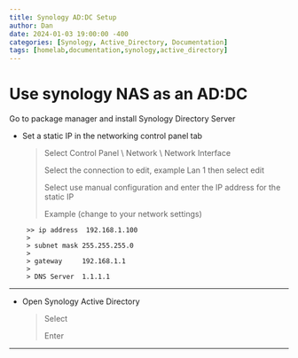 ```yaml
---
title: Synology AD:DC Setup
author: Dan
date: 2024-01-03 19:00:00 -400
categories: [Synology, Active_Directory, Documentation]
tags: [homelab,documentation,synology,active_directory]
---
```


# Use synology NAS as an AD:DC

Go to package manager and install Synology Directory Server

* Set a static IP in the networking control panel tab
    > Select Control Panel \ Network \ Network Interface
    >
    > Select the connection to edit, example Lan 1 then select edit
    >
    > Select use manual configuration and enter the IP address for the static IP
    >
    > Example (change to your network settings)
    >
       >> ip address  192.168.1.100
       >
       > subnet mask 255.255.255.0
       >
       > gateway     192.168.1.1
       >
       > DNS Server  1.1.1.1

---

* Open Synology Active Directory
    > Select 
    >
    > Enter

---

